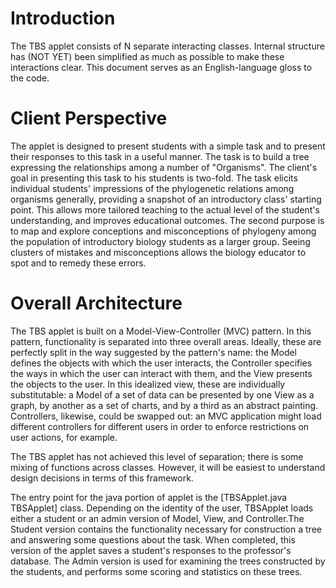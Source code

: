 # Introduction #
The TBS applet consists of N separate interacting classes. Internal structure has (NOT YET) been simplified as much as possible to make these interactions clear. This document serves as an English-language gloss to the code.

# Client Perspective #
The applet is designed to present students with a simple task and to present their responses to this task in a useful manner. The task is to build a tree expressing the relationships among a number of "Organisms".
The client's goal in presenting this task to his students is two-fold. The task elicits individual students' impressions of the phylogenetic relations among organisms generally, providing a snapshot of an introductory class' starting point. This allows more tailored teaching to the actual level of the student's understanding, and improves educational outcomes. The second purpose is to map and explore conceptions and misconceptions of phylogeny among the population of introductory biology students as a larger group. Seeing clusters of mistakes and misconceptions allows the biology educator to spot and to remedy these errors.

# Overall Architecture #
The TBS applet is built on a Model-View-Controller (MVC) pattern. In this pattern, functionality is separated into three overall areas. Ideally, these are perfectly split in the way suggested by the pattern's name: the Model defines the objects with which the user interacts, the Controller specifies the ways in which the user can interact with them, and the View presents the objects to the user. In this idealized view, these are individually substitutable: a Model of a set of data can be presented by one View as a graph, by another as a set of charts, and by a third as an abstract painting. Controllers, likewise, could be swapped out: an MVC application might load different controllers for different users in order to enforce restrictions on user actions, for example.

The TBS applet has not achieved this level of separation; there is some mixing of functions across classes. However, it will be easiest to understand design decisions in terms of this framework.

The entry point for the java portion of applet is the [TBSApplet.java TBSApplet] class. Depending on the identity of the user, TBSApplet loads either a student or an admin version of Model, View, and Controller.The Student version contains the functionality necessary for construction a tree and answering some questions about the task. When completed, this version of the applet saves a student's responses to the professor's database. The Admin version is used for examining the trees constructed by the students, and performs some scoring and statistics on these trees.